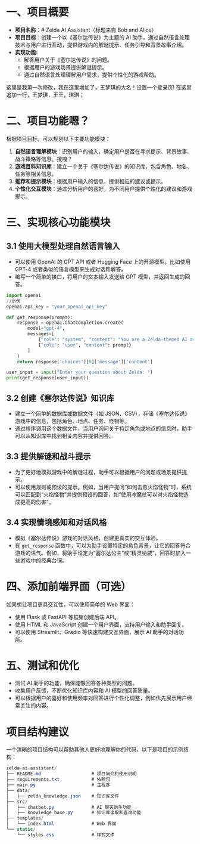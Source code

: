 # 一、项目概要

- **项目名称**：# Zelda AI Assistant（标题来自 Bob and Alice）
- **项目目标**：创建一个以《塞尔达传说》为主题的 AI 助手，通过自然语言处理技术与用户进行互动，提供游戏内的解谜提示、任务引导和背景故事介绍。
- **实现功能:**
  - 解答用户关于《塞尔达传说》的问题。
  - 根据用户的游戏场景提供解谜提示。
  - 通过自然语言处理理解用户需求，提供个性化的游戏帮助。

这里是我第一次修改，我在这里增加了，王梦琪的大名！设置一个登录页!
在这里追加一行，王梦琪，王王，琪琪；

# 二、项目功能嗯？

根据项目目标，可以规划以下主要功能模块：

1. **自然语言理解模块**：识别用户的输入，确定用户是否在寻求提示、背景故事、战斗策略等信息。搜嘎？
2. **游戏百科知识库**：建立一个关于《塞尔达传说》的知识库，包含角色、地名、任务等相关信息。
3. **推荐和提示模块**：根据用户输入的信息，提供相应的建议或提示。
4. **个性化交互模块**：通过分析用户的喜好，为不同用户提供个性化的建议和游戏提示。

# 三、实现核心功能模块

## 3.1 使用大模型处理自然语言输入

- 可以使用 OpenAI 的 GPT API 或者 Hugging Face 上的开源模型。比如使用 GPT-4 或者类似的语言模型来生成对话和解答。
- 编写一个简单的接口，将用户的文本输入发送给 GPT 模型，并返回生成的回答。

```python
import openai
//示例
openai.api_key = "your_openai_api_key"

def get_response(prompt):
    response = openai.ChatCompletion.create(
        model="gpt-4",
        messages=[
            {"role": "system", "content": "You are a Zelda-themed AI assistant."},
            {"role": "user", "content": prompt}
        ]
    )
    return response['choices'][0]['message']['content']

user_input = input("Enter your question about Zelda: ")
print(get_response(user_input))

```

## 3.2 创建《塞尔达传说》知识库

- 建立一个简单的数据库或数据文件（如 JSON、CSV），存储《塞尔达传说》游戏中的信息，包括角色、地点、任务、怪物等。
- 通过程序调用这个数据文件，当用户询问关于特定角色或地点的信息时，助手可以从知识库中找到相关内容并提供回答。

## 3.3 提供解谜和战斗提示

- 为了更好地模拟游戏中的解谜过程，助手可以根据用户的问题或场景提供提示。
- 可以使用规则或预设的提示。例如，当用户提问“如何击败火焰怪物”时，系统可以匹配到“火焰怪物”并提供预设的回答，如“使用冰魔杖可以对火焰怪物造成更高的伤害”。

## 3.4 实现情境感知和对话风格

- 模拟《塞尔达传说》游戏的对话风格，创建更真实的交互体验。
- 在 `get_response` 函数中，可以为助手设置特定的角色背景，让它的回答符合游戏的语气。例如，将助手设定为“塞尔达公主”或“精灵纳威”，回答时加入一些游戏中的经典台词。

# 四、添加前端界面（可选）

如果想让项目更具交互性，可以使用简单的 Web 界面：

- 使用 Flask 或 FastAPI 等框架创建后端 API。
- 使用 HTML 和 JavaScript 创建一个用户界面，支持用户输入和助手回复。
- 可以使用 Streamlit、Gradio 等快速构建交互界面，展示 AI 助手的对话功能。

# 五、测试和优化

- 测试 AI 助手的功能，确保能够回答各种类型的问题。
- 收集用户反馈，不断优化知识库内容和 AI 模型的回答质量。
- 可以根据用户的喜好和使用频率对回答进行个性化调整，例如优先展示用户经常关注的内容。

# 项目结构建议

一个清晰的项目结构可以帮助其他人更好地理解你的代码，以下是项目的示例结构：

```csharp
zelda-ai-assistant/
├── README.md                   # 项目简介和使用说明
├── requirements.txt            # 依赖包
├── main.py                     # 主程序
├── data/
│   ├── zelda_knowledge.json    # 知识库文件
├── src/
│   ├── chatbot.py              # AI 聊天助手功能
│   ├── knowledge_base.py       # 知识库读取和查询功能
├── templates/
│   └── index.html              # Web 界面
└── static/
    └── styles.css              # 样式文件
```
